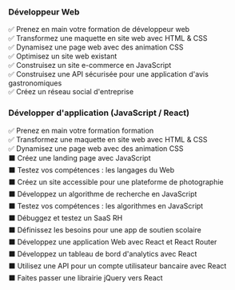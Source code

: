 <!-- ### Hi there 👋 -->

<!--
**mathurinchung-oc/mathurinchung-oc** is a ✨ _special_ ✨ repository because its `README.md` (this file) appears on your GitHub profile.

Here are some ideas to get you started:

- 🔭 I’m currently working on ...
- 🌱 I’m currently learning ...
- 👯 I’m looking to collaborate on ...
- 🤔 I’m looking for help with ...
- 💬 Ask me about ...
- 📫 How to reach me: ...
- 😄 Pronouns: ...
- ⚡ Fun fact: ...
-->


### Développeur Web
:white_check_mark: Prenez en main votre formation de développeur web  
:white_check_mark: Transformez une maquette en site web avec HTML & CSS  
:white_check_mark: Dynamisez une page web avec des animation CSS  
:white_check_mark: Optimisez un site web existant  
:white_check_mark: Construisez un site e-commerce en JavaScript  
:white_check_mark: Construisez une API sécurisée pour une application d'avis gastronomiques  
:white_check_mark: Créez un réseau social d'entreprise  

### Développer d'application (JavaScript / React)
:white_check_mark: Prenez en main votre formation formation  
:white_check_mark: Transformez une maquette en site web avec HTML & CSS  
:white_check_mark: Dynamisez une page web avec des animation CSS  
:black_large_square: Créez une landing page avec JavaScript  
:black_large_square: Testez vos compétences : les langages du Web  
:black_large_square: Créez un site accessible pour une plateforme de photographie  
:black_large_square: Développez un algorithme de recherche en JavaScript  
:black_large_square: Testez vos compétences : les algorithmes en JavaScript  
:black_large_square: Débuggez et testez un SaaS RH  
:black_large_square: Définissez les besoins pour une app de soutien scolaire  
:black_large_square: Développez une application Web avec React et React Router  
:black_large_square: Développez un tableau de bord d'analytics avec React  
:black_large_square: Utilisez une API pour un compte utilisateur bancaire avec React  
:black_large_square: Faites passer une librairie jQuery vers React  

